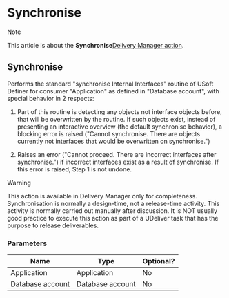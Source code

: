# Synchronise



> [!NOTE]
> This article is about the **Synchronise**[Delivery Manager action](/docs/Continuous%20delivery/Delivery%20Manager%20actions%20by%20name).

## **Synchronise**

Performs the standard "synchronise Internal Interfaces" routine of USoft Definer for consumer "Application" as defined in "Database account", with special behavior in 2 respects:

1. Part of this routine is detecting any objects not interface objects before, that will be overwritten by the routine. If such objects exist, instead of presenting an interactive overview (the default synchronise behavior), a blocking error is raised ("Cannot synchronise. There are objects currently not interfaces that would be overwritten on synchronise.")

2. Raises an error ("Cannot proceed. There are incorrect interfaces after synchronise.") if incorrect interfaces exist as a result of synchronise. If this error is raised, Step 1 is not undone.

> [!WARNING]
> This action is available in Delivery Manager only for completeness. Synchronisation is normally a design-time, not a release-time activity. This activity is normally carried out manually after discussion. It is NOT usually good practice to execute this action as part of a UDeliver task that has the purpose to release deliverables.

### Parameters

|**Name**|**Type**|**Optional?**|
|--------|--------|--------|
|Application|Application|No      |
|Database account|Database account|No      |



 